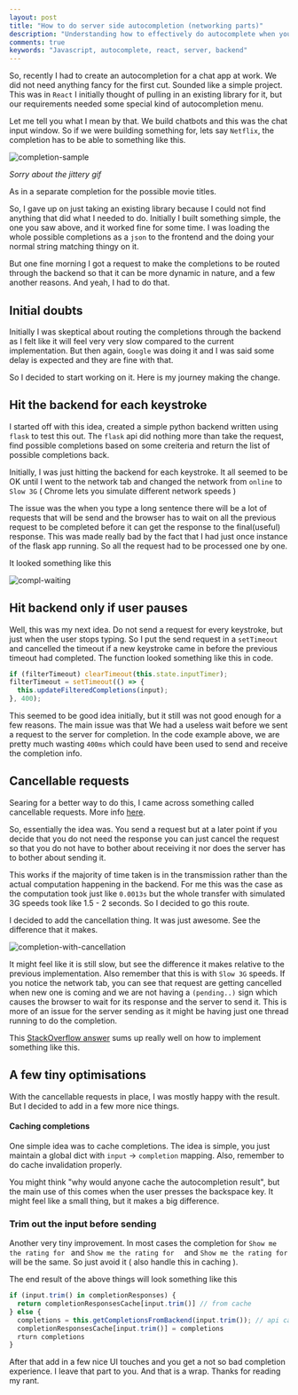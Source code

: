 ```yaml
---
layout: post
title: "How to do server side autocompletion (networking parts)"
description: "Understanding how to effectively do autocomplete when you need to ping you backend"
comments: true
keywords: "Javascript, autocomplete, react, server, backend"
---
```


So, recently I had to create an autocompletion for a chat app at work. We did not need anything fancy for the first cut.
Sounded like a simple project. This was in `React` I initially thought of pulling in an existing library for it, but our
requirements needed some special kind of autocompletion menu. 

Let me tell you what I mean by that. We build chatbots and this was the chat input window.
So if we were building something for, lets say `Netflix`, the completion has to be able to something like this.

![completion-sample](https://i.imgur.com/qoPpbus.gif)

*Sorry about the jittery gif*

As in a separate completion for the possible movie titles.

So, I gave up on just taking an existing library because I could not find anything that did what I needed to do.
Initially I built something simple, the one you saw above, and it worked fine for some time. I was loading the whole
possible completions as a `json` to the frontend and the doing your normal string matching thingy on it.

But one fine morning I got a request to make the completions to be routed through the backend so that it can be more
dynamic in nature, and a few another reasons. And yeah, I had to do that.

## Initial doubts

Initially I was skeptical about routing the completions through the backend as I felt like it will feel very very slow
compared to the current implementation. But then again, `Google` was doing it and I was said some delay is expected and
they are fine with that.

So I decided to start working on it. Here is my journey making the change.

## Hit the backend for each keystroke

I started off with this idea, created a simple python backend written using `flask` to test this out.
The `flask` api did nothing more than take the request, find possible completions based on some creiteria and return the
list of possible completions back.

Initially, I was just hitting the backend for each keystroke. It all seemed to be OK until I went to the network tab and
changed the network from `online` to `Slow 3G` ( Chrome lets you simulate different network speeds )

The issue was the when you type a long sentence there will be a lot of requests that will be send and the browser has to
wait on all the previous request to be completed before it can get the response to the final(useful) response. This was
made really bad by the fact that I had just once instance of the flask app running. So all the request had to be
processed one by one.

It looked something like this

![compl-waiting](https://i.imgur.com/5AFICTN.gif)

## Hit backend only if user pauses

Well, this was my next idea. Do not send a request for every keystroke, but just when the user stops typing.
So I put the send request in a `setTimeout` and cancelled the timeout if a new keystroke came in before the previous
timeout had completed. The function looked something like this in code.

```js
if (filterTimeout) clearTimeout(this.state.inputTimer);
filterTimeout = setTimeout(() => {
  this.updateFilteredCompletions(input);
}, 400);
```


This seemed to be good idea initially, but it still was not good enough for a few reasons. The main issue was that We
had a useless wait before we sent a request to the server for completion. In the code example above, we are pretty
much wasting `400ms` which could have been used to send and receive the completion info.

## Cancellable requests

Searing for a better way to do this, I came across something called cancellable
requests. More info [here](https://developers.google.com/web/updates/2017/09/abortable-fetch).

So, essentially the idea was. You send a request but at a later point if you decide that you do not need the response
you can just cancel the request so that you do not have to bother about receiving it nor does the server has to bother
about sending it.

This works if the majority of time taken is in the transmission rather than the actual computation happening in the
backend. For me this was the case as the computation took just like `0.0013s` but the whole transfer with simulated 3G
speeds took like 1.5 - 2 seconds. So I decided to go this route.

I decided to add the cancellation thing. It was just awesome.
See the difference that it makes.

![completion-with-cancellation](https://i.imgur.com/gUxiv9i.gif)

It might feel like it is still slow, but see the difference it makes relative to the previous implementation. Also
remember that this is with `Slow 3G` speeds. If you notice the network tab, you can see that request are getting
cancelled when new one is coming and we are not having a `(pending..)` sign which causes the browser to wait for its
response and the server to send it. This is more of an issue for the server sending as it might be having just one
thread running to do the completion.

This [StackOverflow answer](https://stackoverflow.com/a/47250621/2724649) sums up really well on how to implement 
something like this.

## A few tiny optimisations

With the cancellable requests in place, I was mostly happy with the result. But I decided to add in a few more nice
things.

#### Caching completions

One simple idea was to cache completions. The idea is simple, you just maintain a global dict with `input` ->
`completion` mapping. Also, remember to do cache invalidation properly.

You might think "why would anyone cache the autocompletion result", but the main use of this comes when the user presses
the backspace key. It might feel like a small thing, but it makes a big difference.

### Trim out the input before sending

Another very tiny improvement. In most cases the completion for `Show me the rating for ` and `Show me the rating for  `
and `Show me the rating for      ` will be the same. So just avoid it ( also handle this in caching ).

The end result of the above things will look something like this

```js
if (input.trim() in completionResponses) {
  return completionResponsesCache[input.trim()] // from cache
} else {
  completions = this.getCompletionsFromBackend(input.trim()); // api call ( I am gonna pretend this is a synchronous call )
  completionResponsesCache[input.trim()] = completions
  rturn completions
}
```

After that add in a few nice UI touches and you get a not so bad completion experience. I leave that part to you.
And that is a wrap. Thanks for reading my rant.
